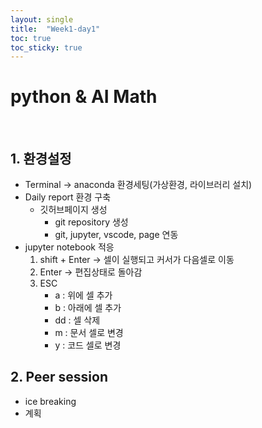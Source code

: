 ```yaml
---
layout: single
title:  "Week1-day1"
toc: true
toc_sticky: true
---
```



# python & AI Math

<br>   

## 1. 환경설정

- Terminal -> anaconda 환경세팅(가상환경, 라이브러리 설치)
- Daily report 환경 구축
    - 깃허브페이지 생성
        - git repository 생성
        - git, jupyter, vscode, page 연동
- jupyter notebook 적응 
    1. shift + Enter -> 셀이 실행되고 커서가 다음셀로 이동
    2. Enter -> 편집상태로 돌아감
    3. ESC
        * a : 위에 셀 추가
        * b : 아래에 셀 추가
        * dd : 셀 삭제
        * m : 문서 셀로 변경
        * y : 코드 셀로 변경
    


## 2. Peer session 

- ice breaking
- 계획